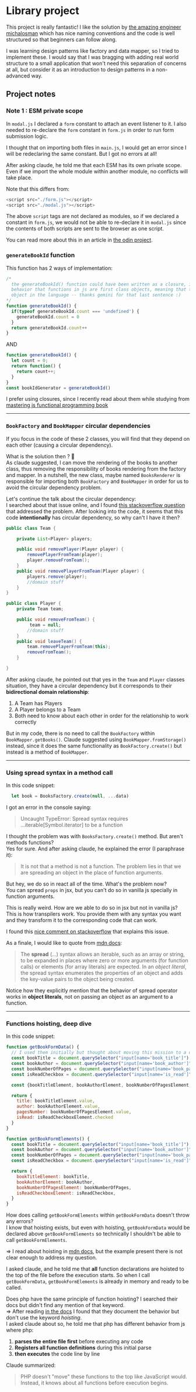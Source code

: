 # Library project

This project is really fantastic!
I like the solution by [the amazing engineer michalosman](https://github.com/michalosman/library) which has nice naming conventions and the code is well structured so that beginners can follow along.

I was learning design patterns like factory and data mapper, so I tried to implement these.
I would say that I was bragging with adding real world structure to a small application that won't need this separation of concerns at all, but consider it as an introduction to design patterns in a non-advanced way.

## Project notes

### Note 1 : ESM private scope
In `modal.js` I declared a `form` constant to attach an event listener to it.
I also needed to re-declare the `form` constant in `form.js` in order to run form submission logic.

I thought that on importing both files in `main.js`, I would get an error since I will be redeclaring the same constant. But I got no errors at all!

After asking claude, he told me that each ESM has its own private scope.
Even if we import the whole module within another module, no conflicts will take place.

Note that this differs from: 
```js
<script src="./form.js"></script>
<script src="./modal.js"></script>
```
The above `script` tags are not declared as modules, so if we declared a constant in `form.js`, we would not be able to re-declare it in `modal.js` since the contents of both scripts are sent to the browser as one script.

You can read more about this in an article in [the odin project](https://www.theodinproject.com/lessons/javascript-es6-modules).

### `generateBookId` function
This function has 2 ways of implementation: 
```js
/* 
  the generateBookId() function could have been written as a closure, instead of depending on the quirky
  behavior that functions in js are first class objects, meaning that they can be treated like any other 
  object in the language -- thanks gemini for that last sentence :) 
*/
function generateBookId() {
  if(typeof generateBookId.count === 'undefined') {
    generateBookId.count = 0
  }
  return generateBookId.count++
}
```
AND
```js
function generateBookId() {
  let count = 0;
  return function() {
    return count++;
  } 
}
const bookIdGenerator = generateBookId()
```
I prefer using closures, since I recently read about them while studying from [mastering js functional programming book](https://github.com/Mohammed-Lashein/mastering-js-functional-programming-book-code/tree/main/chapter2)
_____
### `BookFactory` and `BookMapper` circular dependencies
If you focus in the code of these 2 classes, you will find that they depend on each other (causing a circular dependency).

What is the solution then ? 🤔  
As claude suggested, I can move the rendering of the books to another class, thus removing the responsibility of books rendering from the factory and mapper.
In a nutshell, the new class, maybe named `BooksRenderer` is responsible for importing both `BookFactory` and `BookMapper` in order for us to avoid the circular dependency problem. 

Let's continue the talk about the circular dependency:  
I searched about that issue online, and I found [this stackoverflow question](https://stackoverflow.com/a/4007487/16385537) that addressed the problem. After looking into the code, it seems that this code **intentionally** has circular dependency, so why can't I have it then?
```java
public class Team {

    private List<Player> players;

    public void removePlayer(Player player) {
        removePlayerFromTeam(player);
        player.removeFromTeam();
    }
    public void removePlayerFromTeam(Player player) {
        players.remove(player);
        //domain stuff
    }
}

public class Player {
    private Team team;

    public void removeFromTeam() {
         team = null;
        //domain stuff
    }
    public void leaveTeam() {
        team.removePlayerFromTeam(this);
        removeFromTeam();
    }

}
```

After asking claude, he pointed out that yes in the `Team` and `Player` classes situation, they have a circular dependency but it corresponds to their **bidirectional domain relationship**: 
1. A Team has Players
2. A Player belongs to a Team
3. Both need to know about each other in order for the relationship to work correctly

But in my code, there is no need to call the `BookFactory` within `BookMapper.getBooks()`.
Claude suggested using `BookMapper.fromStorage()` instead, since it does the same functionality as `BookFactory.create()` but instead is a method of `BookMapper`.
______
### Using spread syntax in a method call
In this code snippet: 
```js
  let book = BooksFactory.create(null, ...data) 
```
I got an error in the console saying: 
> Uncaught TypeError: Spread syntax requires ...iterable[Symbol.iterator] to be a function

I thought the problem was with `BooksFactory.create()` method. But aren't methods functions?  
Yes for sure. And after asking claude, he explained the error (I paraphrase it): 
> It is not that a method is not a function. The problem lies in that we are spreading an object in the place of function arguments.

But hey, we do so in react all of the time. What's the problem now?  
You can spread `props` in jsx, but you can't do so in vanilla js specially in function arguments.

This is really weird. How are we able to do so in jsx but not in vanilla js?  
This is how transpilers work. You provide them with any syntax you want and they transform it to the corresponding code that can work.  

I found this [nice comment on stackoverflow](https://stackoverflow.com/questions/74935127/spreading-props-in-react-as-attributes#comment132238814_74935127) that explains this issue. 

As a finale, I would like to quote from [mdn docs](https://developer.mozilla.org/en-US/docs/Web/JavaScript/Reference/Operators/Spread_syntax): 
> The **spread** (...) syntax allows an iterable, such as an array or string, to be expanded in places where zero or more arguments (for function calls) or elements (for array literals) are expected. In an *object literal*, the spread syntax enumerates the properties of an object and adds the key-value pairs to the object being created.

Notice how they explicitly mention that the behavior of spread operator works in **object literals**, not on passing an object as an argument to a function.
_____
### Functions hoisting, deep dive
In this code snippet: 
```js
function getBookFormData() {
  // I used them initially but thought about moving this mission to a dedicated function for better  reusablility
  const bookTitle = document.querySelector("input[name='book_title']")
  const bookAuthor = document.querySelector("input[name='book_author']")
  const bookNumberOfPages = document.querySelector("input[name='book_pages_number']")
  const isReadCheckbox = document.querySelector("input[name='is_read']")

  const {bookTitleElement, bookAuthorElement, bookNumberOfPagesElement, isReadCheckboxElement} = getBookFormElements()

  return {
    title: bookTitleElement.value,
    author: bookAuthorElement.value,
    pagesNumber: bookNumberOfPagesElement.value,
    isRead: isReadCheckboxElement.checked
  }
}

function getBookFormElements() {
  const bookTitle = document.querySelector("input[name='book_title']")
  const bookAuthor = document.querySelector("input[name='book_author']")
  const bookNumberOfPages = document.querySelector("input[name='book_pages_number']")
  const isReadCheckbox = document.querySelector("input[name='is_read']")

  return {
    bookTitleElement: bookTitle,
    bookAuthorElement: bookAuthor,
    bookNumberOfPagesElement: bookNumberOfPages,
    isReadCheckboxElement: isReadCheckbox,
  }
}
```
How does calling `getBookFormElements` within `getBookFormData` doesn't throw any errors?  
I know that hoisting exists, but even with hoisting, `getBookFormData` would be declared above `getBookFormElements` so technically I shouldn't be able to call `getBookFormElements`.   

=> I read about hoisting in [mdn docs](https://developer.mozilla.org/en-US/docs/Web/JavaScript/Guide/Functions#function_hoisting), but the example present there is not clear enough to address my question.  

I asked claude, and he told me that **all** function declarations are hoisted to the top of the file before the execution starts. So when I call `getBookFormData`, `getBookFormElements` is already in memory and ready to be called.

Does php have the same principle of function hoisting? I searched their docs but didn't find any mention of that keyword.  
=> After reading [in the docs](https://www.php.net/manual/en/functions.user-defined.php) I found that they document the behavior but don't use the keyword *hoisting*.  
I asked claude about so, he told me that php has different behavior from js where php: 
1. **parses the entire file first** before executing any code
2. **Registers all function definitions** during this initial parse
3. **then executes** the code line by line

Claude summarized: 
> PHP doesn't "move" these functions to the top like JavaScript would. Instead, it knows about all functions before execution begins.
